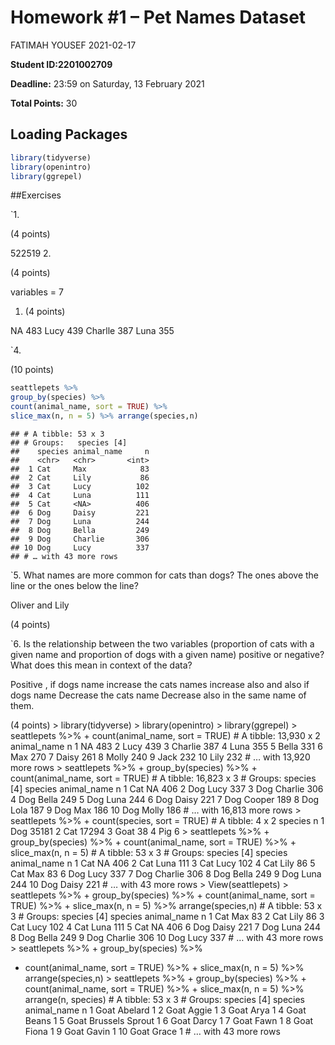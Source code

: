 Homework \#1 – Pet Names Dataset
================
FATIMAH YOUSEF
2021-02-17

**Student ID:2201002709**

**Deadline:** 23:59 on Saturday, 13 February 2021

**Total Points:** 30

## Loading Packages

``` r
library(tidyverse)
library(openintro)
library(ggrepel)
```

\#\#Exercises

\`1.

(4 points)

522519 2.

(4 points)

variables = 7

1.  (4 points)

NA 483 Lucy 439 Charlle 387 Luna 355

\`4.

(10 points)

``` r
seattlepets %>%
group_by(species) %>%
count(animal_name, sort = TRUE) %>%
slice_max(n, n = 5) %>% arrange(species,n)
```

    ## # A tibble: 53 x 3
    ## # Groups:   species [4]
    ##    species animal_name     n
    ##    <chr>   <chr>       <int>
    ##  1 Cat     Max            83
    ##  2 Cat     Lily           86
    ##  3 Cat     Lucy          102
    ##  4 Cat     Luna          111
    ##  5 Cat     <NA>          406
    ##  6 Dog     Daisy         221
    ##  7 Dog     Luna          244
    ##  8 Dog     Bella         249
    ##  9 Dog     Charlie       306
    ## 10 Dog     Lucy          337
    ## # … with 43 more rows

\`5. What names are more common for cats than dogs? The ones above the
line or the ones below the line?

Oliver and Lily

(4 points)

\`6. Is the relationship between the two variables (proportion of cats
with a given name and proportion of dogs with a given name) positive or
negative? What does this mean in context of the data?

Positive , if dogs name increase the cats names increase also and also
if dogs name Decrease the cats name Decrease also in the same name of
them.

(4 points) &gt; library(tidyverse) &gt; library(openintro) &gt;
library(ggrepel) &gt; seattlepets %&gt;% + count(animal\_name, sort =
TRUE) \# A tibble: 13,930 x 2 animal\_name n <chr> <int> 1 NA 483 2 Lucy
439 3 Charlie 387 4 Luna 355 5 Bella 331 6 Max 270 7 Daisy 261 8 Molly
240 9 Jack 232 10 Lily 232 \# … with 13,920 more rows &gt; seattlepets
%&gt;% + group\_by(species) %&gt;% + count(animal\_name, sort = TRUE) \#
A tibble: 16,823 x 3 \# Groups: species \[4\] species animal\_name n
<chr> <chr> <int> 1 Cat NA 406 2 Dog Lucy 337 3 Dog Charlie 306 4 Dog
Bella 249 5 Dog Luna 244 6 Dog Daisy 221 7 Dog Cooper 189 8 Dog Lola 187
9 Dog Max 186 10 Dog Molly 186 \# … with 16,813 more rows &gt;
seattlepets %&gt;% + count(species, sort = TRUE) \# A tibble: 4 x 2
species n <chr> <int> 1 Dog 35181 2 Cat 17294 3 Goat 38 4 Pig 6 &gt;
seattlepets %&gt;% + group\_by(species) %&gt;% + count(animal\_name,
sort = TRUE) %&gt;% + slice\_max(n, n = 5) \# A tibble: 53 x 3 \#
Groups: species \[4\] species animal\_name n <chr> <chr> <int> 1 Cat NA
406 2 Cat Luna 111 3 Cat Lucy 102 4 Cat Lily 86 5 Cat Max 83 6 Dog Lucy
337 7 Dog Charlie 306 8 Dog Bella 249 9 Dog Luna 244 10 Dog Daisy 221 \#
… with 43 more rows &gt; View(seattlepets) &gt; seattlepets %&gt;% +
group\_by(species) %&gt;% + count(animal\_name, sort = TRUE) %&gt;% +
slice\_max(n, n = 5) %&gt;% arrange(species,n) \# A tibble: 53 x 3 \#
Groups: species \[4\] species animal\_name n <chr> <chr> <int> 1 Cat Max
83 2 Cat Lily 86 3 Cat Lucy 102 4 Cat Luna 111 5 Cat NA 406 6 Dog Daisy
221 7 Dog Luna 244 8 Dog Bella 249 9 Dog Charlie 306 10 Dog Lucy 337 \#
… with 43 more rows &gt; seattlepets %&gt;% + group\_by(species) %&gt;%
+ count(animal\_name, sort = TRUE) %&gt;% + slice\_max(n, n = 5) %&gt;%
arrange(species,n) &gt; seattlepets %&gt;% + group\_by(species) %&gt;% +
count(animal\_name, sort = TRUE) %&gt;% + slice\_max(n, n = 5) %&gt;%
arrange(n, species) \# A tibble: 53 x 3 \# Groups: species \[4\] species
animal\_name n <chr> <chr> <int> 1 Goat Abelard 1 2 Goat Aggie 1 3 Goat
Arya 1 4 Goat Beans 1 5 Goat Brussels Sprout 1 6 Goat Darcy 1 7 Goat
Fawn 1 8 Goat Fiona 1 9 Goat Gavin 1 10 Goat Grace 1 \# … with 43 more
rows
